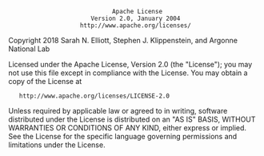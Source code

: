                                  Apache License
                           Version 2.0, January 2004
                        http://www.apache.org/licenses/

 
   Copyright 2018 Sarah N. Elliott, Stephen J. Klippenstein, and Argonne National Lab

   Licensed under the Apache License, Version 2.0 (the "License");
   you may not use this file except in compliance with the License.
   You may obtain a copy of the License at

       http://www.apache.org/licenses/LICENSE-2.0

   Unless required by applicable law or agreed to in writing, software
   distributed under the License is distributed on an "AS IS" BASIS,
   WITHOUT WARRANTIES OR CONDITIONS OF ANY KIND, either express or implied.
   See the License for the specific language governing permissions and
   limitations under the License.
